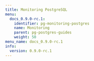 ```yaml
---
title: Monitoring PostgreSQL
menu:
  docs_0.9.0-rc.1:
    identifier: pg-monitoring-postgres
    name: Monitoring
    parent: pg-postgres-guides
    weight: 50
menu_name: docs_0.9.0-rc.1
info:
  version: 0.9.0-rc.1
---
```


